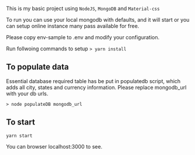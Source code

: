 This is my basic project using `NodeJS`, `MongoDB` and `Material-css`

To run you can use your local mongodb with defaults, and it will start or you
can setup online instance many pass available for free.

Please copy env-sample to .env and modify your configuration.

Run follwoing commands to setup
`> yarn install`

## To populate data

Essential database required table has be put in populatedb script, which adds
all city, states and currency information. Please replace mongodb_url with your
db urls.

```
> node populateDB mongodb_url
```

## To start

`yarn start`

You can browser localhost:3000 to see.
